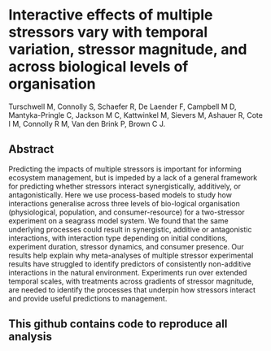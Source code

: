 # Interactive effects of multiple stressors vary with temporal variation, stressor magnitude, and across biological levels of organisation

Turschwell M, Connolly S, Schaefer R, De Laender F, Campbell M D, Mantyka-Pringle C, Jackson M C, Kattwinkel M, Sievers M, Ashauer R, Cote I M, Connolly R M, Van den Brink P, Brown C J.


## Abstract

Predicting the impacts of multiple stressors is important for informing ecosystem management, but is impeded by a lack of a general framework for predicting whether stressors interact synergistically, additively, or antagonistically. Here we use process-based models to study how interactions generalise across three levels of bio-logical organisation (physiological, population, and consumer-resource) for a two-stressor experiment on a seagrass model system. We found that the same underlying processes could result in synergistic, additive or antagonistic interactions, with interaction type depending on initial conditions, experiment duration, stressor dynamics, and consumer presence. Our results help explain why meta-analyses of multiple stressor experimental results have struggled to identify predictors of consistently non-additive interactions in the natural environment. Experiments run over extended temporal scales, with treatments across gradients of stressor magnitude, are needed to identify the processes that underpin how stressors interact and provide useful predictions to management.


## This github contains code to reproduce all analysis
